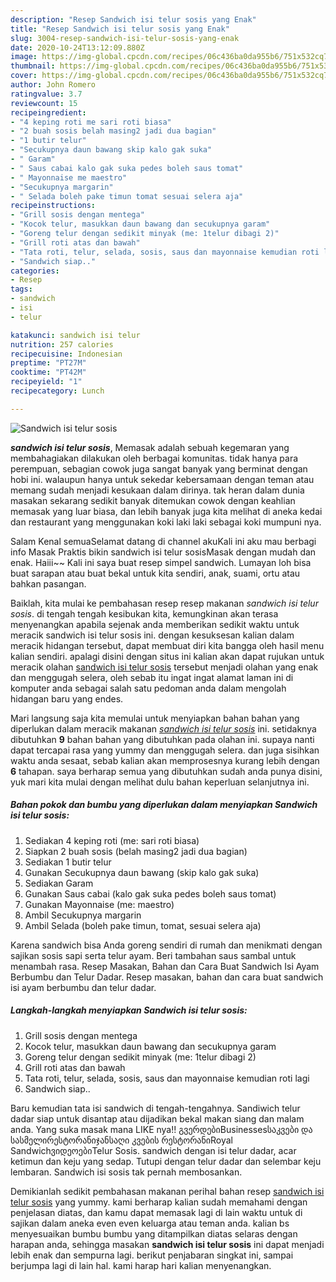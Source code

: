 ```yaml
---
description: "Resep Sandwich isi telur sosis yang Enak"
title: "Resep Sandwich isi telur sosis yang Enak"
slug: 3004-resep-sandwich-isi-telur-sosis-yang-enak
date: 2020-10-24T13:12:09.880Z
image: https://img-global.cpcdn.com/recipes/06c436ba0da955b6/751x532cq70/sandwich-isi-telur-sosis-foto-resep-utama.jpg
thumbnail: https://img-global.cpcdn.com/recipes/06c436ba0da955b6/751x532cq70/sandwich-isi-telur-sosis-foto-resep-utama.jpg
cover: https://img-global.cpcdn.com/recipes/06c436ba0da955b6/751x532cq70/sandwich-isi-telur-sosis-foto-resep-utama.jpg
author: John Romero
ratingvalue: 3.7
reviewcount: 15
recipeingredient:
- "4 keping roti me sari roti biasa"
- "2 buah sosis belah masing2 jadi dua bagian"
- "1 butir telur"
- "Secukupnya daun bawang skip kalo gak suka"
- " Garam"
- " Saus cabai kalo gak suka pedes boleh saus tomat"
- " Mayonnaise me maestro"
- "Secukupnya margarin"
- " Selada boleh pake timun tomat sesuai selera aja"
recipeinstructions:
- "Grill sosis dengan mentega"
- "Kocok telur, masukkan daun bawang dan secukupnya garam"
- "Goreng telur dengan sedikit minyak (me: 1telur dibagi 2)"
- "Grill roti atas dan bawah"
- "Tata roti, telur, selada, sosis, saus dan mayonnaise kemudian roti lagi"
- "Sandwich siap.."
categories:
- Resep
tags:
- sandwich
- isi
- telur

katakunci: sandwich isi telur 
nutrition: 257 calories
recipecuisine: Indonesian
preptime: "PT27M"
cooktime: "PT42M"
recipeyield: "1"
recipecategory: Lunch

---
```



![Sandwich isi telur sosis](https://img-global.cpcdn.com/recipes/06c436ba0da955b6/751x532cq70/sandwich-isi-telur-sosis-foto-resep-utama.jpg)

<b><i>sandwich isi telur sosis</i></b>, Memasak adalah sebuah kegemaran yang membahagiakan dilakukan oleh berbagai komunitas. tidak hanya para perempuan, sebagian cowok juga sangat banyak yang berminat dengan hobi ini. walaupun hanya untuk sekedar kebersamaan dengan teman atau memang sudah menjadi kesukaan dalam dirinya. tak heran dalam dunia masakan sekarang sedikit banyak ditemukan cowok dengan keahlian memasak yang luar biasa, dan lebih banyak juga kita melihat di aneka kedai dan restaurant yang menggunakan koki laki laki sebagai koki mumpuni nya.

Salam Kenal semuaSelamat datang di channel akuKali ini aku mau berbagi info Masak Praktis bikin sandwich isi telur sosisMasak dengan mudah dan enak. Haiii~~ Kali ini saya buat resep simpel sandwich. Lumayan loh bisa buat sarapan atau buat bekal untuk kita sendiri, anak, suami, ortu atau bahkan pasangan.

Baiklah, kita mulai ke pembahasan resep resep makanan <i>sandwich isi telur sosis</i>. di tengah tengah kesibukan kita, kemungkinan akan terasa menyenangkan apabila sejenak anda memberikan sedikit waktu untuk meracik sandwich isi telur sosis ini. dengan kesuksesan kalian dalam meracik hidangan tersebut, dapat membuat diri kita bangga oleh hasil menu kalian sendiri. apalagi disini dengan situs ini kalian akan dapat rujukan untuk meracik olahan <u>sandwich isi telur sosis</u> tersebut menjadi olahan yang enak dan menggugah selera, oleh sebab itu ingat ingat alamat laman ini di komputer anda sebagai salah satu pedoman anda dalam mengolah hidangan baru yang endes.


Mari langsung saja kita memulai untuk menyiapkan bahan bahan yang diperlukan dalam meracik makanan <u><i>sandwich isi telur sosis</i></u> ini. setidaknya dibutuhkan <b>9</b> bahan bahan yang dibutuhkan pada olahan ini. supaya nanti dapat tercapai rasa yang yummy dan menggugah selera. dan juga sisihkan waktu anda sesaat, sebab kalian akan memprosesnya kurang lebih dengan <b>6</b> tahapan. saya berharap semua yang dibutuhkan sudah anda punya disini, yuk mari kita mulai dengan melihat dulu bahan keperluan selanjutnya ini.

<!--inarticleads1-->

##### Bahan pokok dan bumbu yang diperlukan dalam menyiapkan Sandwich isi telur sosis:

1. Sediakan 4 keping roti (me: sari roti biasa)
1. Siapkan 2 buah sosis (belah masing2 jadi dua bagian)
1. Sediakan 1 butir telur
1. Gunakan Secukupnya daun bawang (skip kalo gak suka)
1. Sediakan  Garam
1. Gunakan  Saus cabai (kalo gak suka pedes boleh saus tomat)
1. Gunakan  Mayonnaise (me: maestro)
1. Ambil Secukupnya margarin
1. Ambil  Selada (boleh pake timun, tomat, sesuai selera aja)


Karena sandwich bisa Anda goreng sendiri di rumah dan menikmati dengan sajikan sosis sapi serta telur ayam. Beri tambahan saus sambal untuk menambah rasa. Resep Masakan, Bahan dan Cara Buat Sandwich Isi Ayam Berbumbu dan Telur Dadar. Resep masakan, bahan dan cara buat sandwich isi ayam berbumbu dan telur dadar. 

<!--inarticleads2-->

##### Langkah-langkah menyiapkan Sandwich isi telur sosis:

1. Grill sosis dengan mentega
1. Kocok telur, masukkan daun bawang dan secukupnya garam
1. Goreng telur dengan sedikit minyak (me: 1telur dibagi 2)
1. Grill roti atas dan bawah
1. Tata roti, telur, selada, sosis, saus dan mayonnaise kemudian roti lagi
1. Sandwich siap..


Baru kemudian tata isi sandwich di tengah-tengahnya. Sandiwich telur dadar siap untuk disantap atau dijadikan bekal makan siang dan malam anda. Yang suka masak mana LIKE nya!! გვერდებიBusinessesსაკვები და სასმელირესტორანიჯანსაღი კვების რესტორანიRoyal SandwichვიდეოებიTelur Sosis. sandwich dengan isi telur dadar, acar ketimun dan keju yang sedap. Tutupi dengan telur dadar dan selembar keju lembaran. Sandwich isi sosis tak pernah membosankan. 

Demikianlah sedikit pembahasan makanan perihal bahan resep <u>sandwich isi telur sosis</u> yang yummy. kami berharap kalian sudah memahami dengan penjelasan diatas, dan kamu dapat memasak lagi di lain waktu untuk di sajikan dalam aneka even even keluarga atau teman anda. kalian bs menyesuaikan bumbu bumbu yang ditampilkan diatas selaras dengan harapan anda, sehingga masakan <b>sandwich isi telur sosis</b> ini dapat menjadi lebih enak dan sempurna lagi. berikut penjabaran singkat ini, sampai berjumpa lagi di lain hal. kami harap hari kalian menyenangkan.
